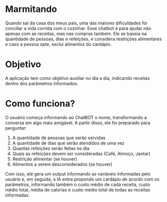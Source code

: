 # Marmitando
Quando saí da casa dos meus pais, uma das maiores dificuldades foi conciliar a vida corrida com o cozinhar.  Esse chatbot é para ajudar não apenas com as receitas, mas nas compras também.  Ele se baseia na quantidade de pessoas, dias e refeições, e considera restrições alimentares e caso a pessoa opte, exclui alimentos do cardápio.

# Objetivo

A aplicação tem como objetivo auxiliar no dia a dia, indicando receitas dentro dos parâmetros informados.

# Como funciona?

O usuário começa informando ao ChatBOT o nome, transformando a conversa em algo mais amigável. A partir disso, ele foi preparado para perguntar:
  1. A quantidade de pessoas que serão servidas
  2. A quantidade de dias que serão atendidos de uma vez
  3. Quantas refeições serão feitas no dia
  4. Quais as refeições devem ser consideradas (Café, Almoço, Jantar)
  5. Restrição alimentar (se houver)
  6. Alimentos a serem desconsiderados (se houver)

Com isso, ele gera um output informando as variáveis informadas pelo usuário e, em seguida, a IA entra propondo um cardápio de acordo com os parâmetros, informando também o custo médio de cada receita, custo médio total, média de calorias e custo médio total de todas as receitas informadas.
